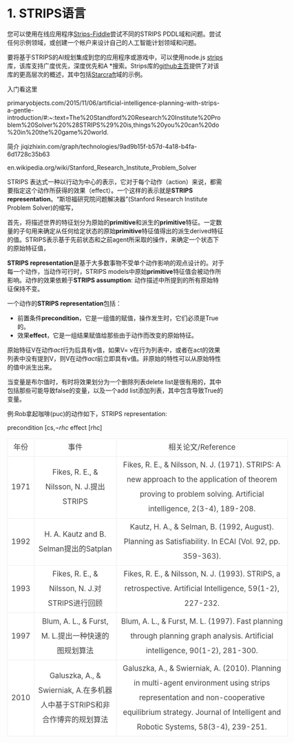 # 1. STRIPS语言
您可以使用在线应用程序[Strips-Fiddle](https://stripsfiddle.herokuapp.com/)尝试不同的STRIPS PDDL域和问题。尝试任何示例领域，或创建一个帐户来设计自己的人工智能计划领域和问题。

要将基于STRIPS的AI规划集成到您的应用程序或游戏中，可以使用node.js [strips](https://www.npmjs.com/package/strips)库，该库支持广度优先，深度优先和A *搜索。Strips库的[github主页](https://github.com/primaryobjects/strips/)提供了对该库的更高层次的概述，其中包括[Starcraft](https://github.com/primaryobjects/strips/#starcraft)域的示例。




入门看这里


primaryobjects.com/2015/11/06/artificial-intelligence-planning-with-strips-a-gentle-introduction/#:~:text=The%20Standford%20Research%20Institute%20Problem%20Solver%20%28STRIPS%29%20is,things%20you%20can%20do%20in%20the%20game%20world.


简介
jiqizhixin.com/graph/technologies/9ad9b15f-b57d-4a18-b4fa-6d1728c35b63


en.wikipedia.org/wiki/Stanford_Research_Institute_Problem_Solver



STRIPS 表达式一种以行动为中心的表示，它对于每个动作（action）来说，都需要指定这个动作所获得的效果（effect）。一个这样的表示就是**STRIPS representation**。“斯坦福研究院问题解决器”(Stanford Research Institute Problem Solver)的缩写，

首先，将描述世界的特征划分为原始的**primitive**和派生的**primitive**特征。一定数量的子句用来确定从任何给定状态的原始**primitive**特征值得出的派生derived特征的值。STRIPS表示基于先前状态和之前agent所采取的操作，来确定一个状态下的原始特征值，

**STRIPS representation**是基于大多数事物不受单个动作影响的观点设计的。对于每一个动作，当动作可行时，STRIPS models中原始**primitive**特征值会被动作所影响。动作的效果依赖于**STRIPS assumption**: 动作描述中所提到的所有原始特征保持不变。

一个动作的**STRIPS representation**包括：

-   前置条件**precondition**，它是一组值的赋值，操作发生时，它们必须是True的。
-   效果**effect**，它是一组结果赋值给那些由于动作而改变的原始特征。

原始特征V在动作*act*行为后具有v值，如果V= v在行为列表中，或者在act的效果列表中没有提到V，则V在动作*act*前立即具有v值。非原始的特性可以从原始特性的值中派生出来。

当变量是布尔值时，有时将效果划分为一个删除列表delete list是很有用的，其中包括那些可能导致false的变量，以及一个add list添加列表，其中包含导致True的变量。

例:Rob拿起咖啡(puc)的动作如下，STRIPS representation:



precondition
[cs,$\neg rhc$
 effect 
[rhc]





<table style="box-sizing: border-box; line-height: 2; border-collapse: collapse; text-align: center; width: 652px; color: rgb(65, 65, 65); font-family: -apple-system, BlinkMacSystemFont, &quot;Segoe UI&quot;, Roboto, &quot;Helvetica Neue&quot;, Helvetica, &quot;PingFang SC&quot;, &quot;Hiragino Sans GB&quot;, &quot;Microsoft YaHei&quot;, SimSun, sans-serif; font-size: 17px; font-style: normal; font-variant-ligatures: normal; font-variant-caps: normal; font-weight: 400; letter-spacing: normal; orphans: 2; text-indent: 0px; text-transform: none; white-space: normal; widows: 2; word-spacing: 0px; -webkit-text-stroke-width: 0px; background-color: rgb(255, 255, 255); text-decoration-style: initial; text-decoration-color: initial;"><tbody style="box-sizing: border-box; line-height: 2;"><tr style="box-sizing: border-box; line-height: 2;"><td style="box-sizing: border-box; line-height: 2; border: 1px solid rgb(238, 238, 238);">年份</td><td style="box-sizing: border-box; line-height: 2; border: 1px solid rgb(238, 238, 238);">事件</td><td style="box-sizing: border-box; line-height: 2; border: 1px solid rgb(238, 238, 238);">相关论文/Reference</td></tr><tr style="box-sizing: border-box; line-height: 2;"><td style="box-sizing: border-box; line-height: 2; border: 1px solid rgb(238, 238, 238);">1971</td><td style="box-sizing: border-box; line-height: 2; border: 1px solid rgb(238, 238, 238);">Fikes, R. E., &amp; Nilsson, N. J.提出STRIPS</td><td style="box-sizing: border-box; line-height: 2; border: 1px solid rgb(238, 238, 238);">Fikes, R. E., &amp; Nilsson, N. J. (1971). STRIPS: A new approach to the application of theorem proving to problem solving. Artificial intelligence, 2(3-4), 189-208.</td></tr><tr style="box-sizing: border-box; line-height: 2;"><td style="box-sizing: border-box; line-height: 2; border: 1px solid rgb(238, 238, 238);">1992</td><td style="box-sizing: border-box; line-height: 2; border: 1px solid rgb(238, 238, 238);">H. A. Kautz and B. Selman提出的Satplan</td><td style="box-sizing: border-box; line-height: 2; border: 1px solid rgb(238, 238, 238);">Kautz, H. A., &amp; Selman, B. (1992, August). Planning as Satisfiability. In ECAI (Vol. 92, pp. 359-363).</td></tr><tr style="box-sizing: border-box; line-height: 2;"><td style="box-sizing: border-box; line-height: 2; border: 1px solid rgb(238, 238, 238);">1993</td><td style="box-sizing: border-box; line-height: 2; border: 1px solid rgb(238, 238, 238);">Fikes, R. E., &amp; Nilsson, N. J.对STRIPS进行回顾</td><td style="box-sizing: border-box; line-height: 2; border: 1px solid rgb(238, 238, 238);">Fikes, R. E., &amp; Nilsson, N. J. (1993). STRIPS, a retrospective. Artificial Intelligence, 59(1-2), 227-232.</td></tr><tr style="box-sizing: border-box; line-height: 2;"><td style="box-sizing: border-box; line-height: 2; border: 1px solid rgb(238, 238, 238);">1997</td><td style="box-sizing: border-box; line-height: 2; border: 1px solid rgb(238, 238, 238);">Blum, A. L., &amp; Furst, M. L.提出一种快速的图规划算法</td><td style="box-sizing: border-box; line-height: 2; border: 1px solid rgb(238, 238, 238);">Blum, A. L., &amp; Furst, M. L. (1997). Fast planning through planning graph analysis. Artificial intelligence, 90(1-2), 281-300.</td></tr><tr style="box-sizing: border-box; line-height: 2;"><td style="box-sizing: border-box; line-height: 2; border: 1px solid rgb(238, 238, 238);">2010</td><td style="box-sizing: border-box; line-height: 2; border: 1px solid rgb(238, 238, 238);">Galuszka, A., &amp; Swierniak, A.在多机器人中基于STRIPS和非合作博弈的规划算法</td><td style="box-sizing: border-box; line-height: 2; border: 1px solid rgb(238, 238, 238);">Galuszka, A., &amp; Swierniak, A. (2010). Planning in multi-agent environment using strips representation and non-cooperative equilibrium strategy. Journal of Intelligent and Robotic Systems, 58(3-4), 239-251.</td></tr></tbody></table>






